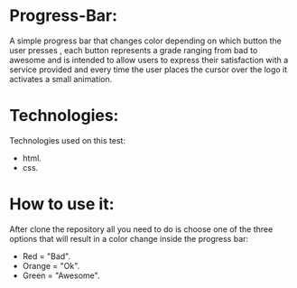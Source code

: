 # Progress-Bar:
A simple progress bar that changes color depending on which button the user presses , each button represents a grade ranging from bad to awesome and is intended to allow users to express their satisfaction with a service provided and every time the user places the cursor over the logo it activates a small animation.

# Technologies:
Technologies used on this test:
- html.
- css.

# How to use it:
After clone the repository all you need to do is choose one of the three options that will result in a color change inside the progress bar:
- Red = "Bad".
- Orange = "Ok".
- Green = "Awesome".

